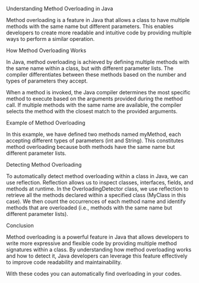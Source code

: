 Understanding Method Overloading in Java

Method overloading is a feature in Java that allows a class to have multiple methods with the same name but different parameters. This enables developers to create more readable and intuitive code by providing multiple ways to perform a similar operation.

How Method Overloading Works

In Java, method overloading is achieved by defining multiple methods with the same name within a class, but with different parameter lists. The compiler differentiates between these methods based on the number and types of parameters they accept.

When a method is invoked, the Java compiler determines the most specific method to execute based on the arguments provided during the method call. If multiple methods with the same name are available, the compiler selects the method with the closest match to the provided arguments.

Example of Method Overloading

In this example, we have defined two methods named myMethod, each accepting different types of parameters (int and String). This constitutes method overloading because both methods have the same name but different parameter lists.

Detecting Method Overloading

To automatically detect method overloading within a class in Java, we can use reflection. Reflection allows us to inspect classes, interfaces, fields, and methods at runtime.
 In the OverloadingDetector class, we use reflection to retrieve all the methods declared within a specified class (MyClass in this case). We then count the occurrences of each method name and identify methods that are overloaded (i.e., methods with the same name but different parameter lists).

Conclusion

Method overloading is a powerful feature in Java that allows developers to write more expressive and flexible code by providing multiple method signatures within a class. By understanding how method overloading works and how to detect it, Java developers can leverage this feature effectively to improve code readability and maintainability.

With these codes you can automatically find overloading in your codes.
